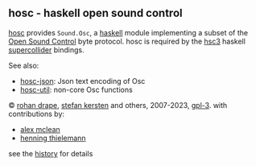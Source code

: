 hosc - haskell open sound control
---------------------------------

[hosc][hosc] provides `Sound.Osc`, a [haskell][hs]
module implementing a subset of the [Open Sound Control][osc] byte protocol.
hosc is required by the [hsc3][hsc3] haskell [supercollider][sc3] bindings.

See also:

- [hosc-json](http://rohandrape.net/?t=hosc-json): Json text encoding of Osc
- [hosc-util](http://rohandrape.net/?t=hosc-util): non-core Osc functions

© [rohan drape][rd], [stefan kersten][sk] and others, 2007-2023,
[gpl-3][gpl-3]. with contributions by:

- [alex mclean][am]
- [henning thielemann][ht]

see the [history](http://rohandrape.net/?t=hosc&q=history) for details

[hosc]: http://rohandrape.net/?t=hosc
[hs]: http://haskell.org/
[osc]: https://opensoundcontrol.stanford.edu/
[hsc3]: http://rohandrape.net/?t=hsc3
[sc3]: http://audiosynth.com/
[rd]:  http://rohandrape.net/
[sk]: http://space.k-hornz.de/
[am]: http://yaxu.org/
[ht]: http://www.henning-thielemann.de/Research.html
[gpl]: http://gnu.org/copyleft/
[gpl-3]: http://gnu.org/licenses/gpl-3.0.html
